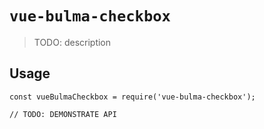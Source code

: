 # `vue-bulma-checkbox`

> TODO: description

## Usage

```
const vueBulmaCheckbox = require('vue-bulma-checkbox');

// TODO: DEMONSTRATE API
```
